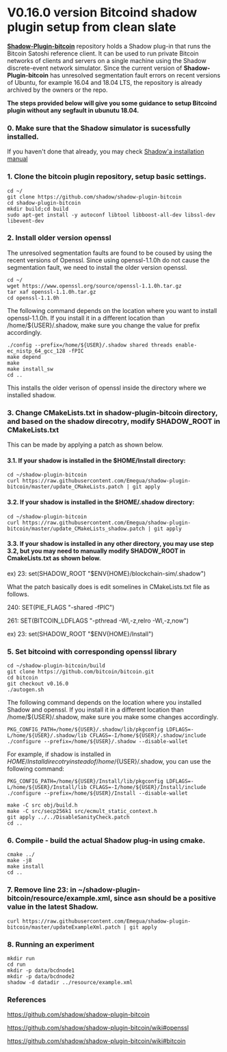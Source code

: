 # V0.16.0 version Bitcoind shadow plugin setup from clean slate 
[**Shadow-Plugin-bitcoin**](https://github.com/shadow/shadow-plugin-bitcoin) repository holds a Shadow plug-in that runs the Bitcoin Satoshi reference client. It can be used to run private Bitcoin networks of clients and servers on a single machine using the Shadow discrete-event network simulator. Since the current version of **Shadow-Plugin-bitcoin** has unresolved segmentation fault errors on recent versions of Ubuntu, for example 16.04 and 18.04 LTS, the repository is already archived by the owners or the repo. 

**The steps provided below will give you some guidance to setup Bitcoind plugin without any segfault in ubunutu 18.04.**

### 0. Make sure that the Shadow simulator is sucessfully installed. 
If you haven't done that already, you may check [Shadow'a installation manual](https://github.com/shadow/shadow/blob/master/docs/1.1-Shadow.md) 
### 1. Clone the bitcoin plugin repository, setup basic settings. 
```
cd ~/
git clone https://github.com/shadow/shadow-plugin-bitcoin
cd shadow-plugin-bitcoin
mkdir build;cd build
sudo apt-get install -y autoconf libtool libboost-all-dev libssl-dev libevent-dev
```
### 2. Install older version openssl
The unresolved segmentation faults are found to be coused by using the recent versions of Openssl. Since using openssl-1.1.0h do not cause the segmentation fault, we need to install the older version openssl. 
```
cd ~/
wget https://www.openssl.org/source/openssl-1.1.0h.tar.gz
tar xaf openssl-1.1.0h.tar.gz
cd openssl-1.1.0h
```
The following command depends on the location where you want to install openssl-1.1.0h. If you install it in a different location than /home/${USER}/.shadow, make sure you change the value for prefix accordingly. 
```
./config --prefix=/home/${USER}/.shadow shared threads enable-ec_nistp_64_gcc_128 -fPIC
make depend
make
make install_sw
cd ..
```
This installs the older verison of openssl inside the directory where we installed shadow. 
### 3. Change CMakeLists.txt in shadow-plugin-bitcoin directory, and based on the shadow direcotry, modify SHADOW_ROOT in CMakeLists.txt
This can be made by applying a patch as shown below.
#### 3.1. If your shadow is installed in the $HOME/Install directory: 
```
cd ~/shadow-plugin-bitcoin
curl https://raw.githubusercontent.com/Emegua/shadow-plugin-bitcoin/master/update_CMakeLists.patch | git apply
```
#### 3.2. If your shadow is installed in the $HOME/.shadow directory:
```
cd ~/shadow-plugin-bitcoin
curl https://raw.githubusercontent.com/Emegua/shadow-plugin-bitcoin/master/update_CMakeLists_shadow.patch | git apply
```
#### 3.3. If your shadow is installed in any other directory, you may use step 3.2, but you may need to manually modify SHADOW_ROOT in CmakeLists.txt as shown below.
ex) 23: set(SHADOW_ROOT "$ENV{HOME}/blockchain-sim/.shadow")

What the patch basically does is edit somelines in CMakeLists.txt file as follows.

240: SET(PIE_FLAGS "-shared -fPIC")

261: SET(BITCOIN_LDFLAGS "-pthread -Wl,-z,relro -Wl,-z,now")

ex) 23: set(SHADOW_ROOT "$ENV{HOME}/Install")
### 5. Set bitcoind with corresponding openssl library
```
cd ~/shadow-plugin-bitcoin/build
git clone https://github.com/bitcoin/bitcoin.git
cd bitcoin
git checkout v0.16.0
./autogen.sh
```
The following command depends on the location where you installed Shadow and openssl. If you install it in a different location than /home/${USER}/.shadow, make sure you make some changes accordingly.  
```
PKG_CONFIG_PATH=/home/${USER}/.shadow/lib/pkgconfig LDFLAGS=-L/home/${USER}/.shadow/lib CFLAGS=-I/home/${USER}/.shadow/include ./configure --prefix=/home/${USER}/.shadow --disable-wallet
```
For example, if shadow is installed in $HOME/Install direcotry instead of /home/${USER}/.shadow, you can use the following command:
```
PKG_CONFIG_PATH=/home/${USER}/Install/lib/pkgconfig LDFLAGS=-L/home/${USER}/Install/lib CFLAGS=-I/home/${USER}/Install/include ./configure --prefix=/home/${USER}/Install --disable-wallet
```
```
make -C src obj/build.h
make -C src/secp256k1 src/ecmult_static_context.h
git apply ../../DisableSanityCheck.patch
cd ..
```
### 6. Compile - build the actual Shadow plug-in using cmake.
```
cmake ../
make -j8
make install
cd ..
```
### 7. Remove line 23: in ~/shadow-plugin-bitcoin/resource/example.xml, since asn should be a positive value in the latest Shadow.
```
curl https://raw.githubusercontent.com/Emegua/shadow-plugin-bitcoin/master/updateExampleXml.patch | git apply
```
### 8. Running an experiment
```
mkdir run
cd run
mkdir -p data/bcdnode1
mkdir -p data/bcdnode2
shadow -d datadir ../resource/example.xml
```
### References

https://github.com/shadow/shadow-plugin-bitcoin

https://github.com/shadow/shadow-plugin-bitcoin/wiki#openssl

https://github.com/shadow/shadow-plugin-bitcoin/wiki#bitcoin
